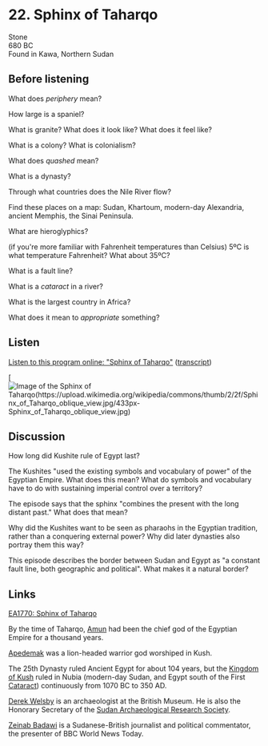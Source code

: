 # 22. Sphinx of Taharqo

Stone  
680 BC  
Found in Kawa, Northern Sudan


## Before listening

What does *periphery* mean?

How large is a spaniel?

What is granite? What does it look like? What does it feel like?

What is a colony? What is colonialism?

What does *quashed* mean?

What is a dynasty?

Through what countries does the Nile River flow?

Find these places on a map: Sudan, Khartoum, modern-day Alexandria,
ancient Memphis, the Sinai Peninsula.

What are hieroglyphics?

(if you're more familiar with Fahrenheit temperatures than Celsius)
5ºC is what temperature Fahrenheit? What about 35ºC?

What is a fault line?

What is a *cataract* in a river?

What is the largest country in Africa?

What does it mean to *appropriate* something?


## Listen

[Listen to this program online:
"Sphinx of Taharqo"](http://www.bbc.co.uk/ahistoryoftheworld/objects/ImJ-d4-oR8a7_Vw-Ty0j1g)
([transcript](http://www.bbc.co.uk/ahistoryoftheworld/about/transcripts/episode22/))

[![Image of the Sphinx of Taharqo(https://upload.wikimedia.org/wikipedia/commons/thumb/2/2f/Sphinx_of_Taharqo_oblique_view.jpg/433px-Sphinx_of_Taharqo_oblique_view.jpg)](https://www.britishmuseum.org/research/collection_online/collection_object_details/collection_image_gallery.aspx?assetId=596762001&objectId=116211&partId=1#more-views)


## Discussion

How long did Kushite rule of Egypt last?

The Kushites "used the existing symbols and vocabulary of power" of the
Egyptian Empire. What does this mean? What do symbols and vocabulary
have to do with sustaining imperial control over a territory?

The episode says that the sphinx "combines the present with the long
distant past." What does that mean?

Why did the Kushites want to be seen as pharaohs in the Egyptian
tradition, rather than a conquering external power? Why did later
dynasties also portray them this way?

This episode describes the border between Sudan and Egypt as "a constant
fault line, both geographic and political". What makes it a natural
border?


## Links

[EA1770: Sphinx of Taharqo](https://www.britishmuseum.org/research/collection_online/collection_object_details.aspx?objectId=116211&partId=1)

By the time of Taharqo, [Amun](https://en.wikipedia.org/wiki/Amun) had
been the chief god of the Egyptian Empire for a thousand years.

[Apedemak](http://looklex.com/e.o/apedemak.htm) was a lion-headed
warrior god worshiped in Kush.

The 25th Dynasty ruled Ancient Egypt for about 104 years, but
the [Kingdom of Kush](https://en.wikipedia.org/wiki/Kingdom_of_Kush)
ruled in Nubia (modern-day Sudan, and Egypt south of the
First [Cataract](https://en.wikipedia.org/wiki/Cataracts_of_the_Nile))
continuously from 1070 BC to 350 AD.

[Derek Welsby](https://www.britishmuseum.org/about_us/departments/staff/ancient_egypt_and_sudan/derek_a_welsby.aspx)
is an archaeologist at the British Museum. He is also the Honorary
Secretary of the [Sudan Archaeological Research
Society](http://www.sudarchrs.org.uk/).

[Zeinab Badawi](http://news.bbc.co.uk/2/hi/programmes/world_news_today/presenters/default.stm)
is a Sudanese-British journalist and political commentator, the
presenter of BBC World News Today.
